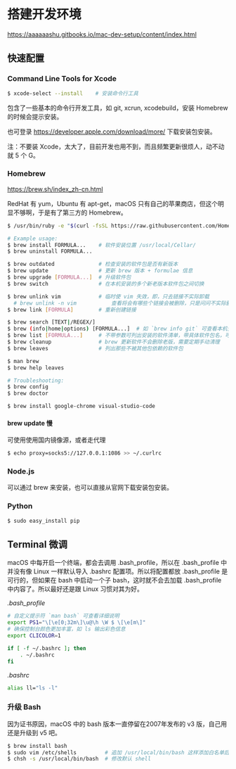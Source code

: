 # 搭建开发环境

https://aaaaaashu.gitbooks.io/mac-dev-setup/content/index.html


## 快速配置

### Command Line Tools for Xcode

```bash
$ xcode-select --install    # 安装命令行工具
```

包含了一些基本的命令行开发工具，如 git, xcrun, xcodebuild，安装 Homebrew 的时候会提示安装。

也可登录 https://developer.apple.com/download/more/ 下载安装包安装。

注：不要装 Xcode，太大了，目前开发也用不到，而且频繁更新很烦人，动不动就 5 个 G。

### Homebrew

https://brew.sh/index_zh-cn.html

RedHat 有 yum，Ubuntu 有 apt-get，macOS 只有自己的苹果商店，但这个明显不够啊，于是有了第三方的 Homebrew。

```bash
$ /usr/bin/ruby -e "$(curl -fsSL https://raw.githubusercontent.com/Homebrew/install/master/install)"
```

```bash
# Example usage:
$ brew install FORMULA...    # 软件安装位置 /usr/local/Cellar/
$ brew uninstall FORMULA...

$ brew outdated              # 检查安装的软件包是否有新版本
$ brew update                # 更新 brew 版本 + formulae 信息
$ brew upgrade [FORMULA...]  # 升级软件包
$ brew switch                # 在本机安装的多个新老版本软件包之间切换

$ brew unlink vim            # 临时使 vim 失效，即，只去链接不实际卸载
  # brew unlink -n vim           查看将会有哪些个链接会被删除，只是问问不实际删除
$ brew link [FORMULA]        # 重新创建链接

$ brew search [TEXT|/REGEX/]
$ brew (info|home|options) [FORMULA...]  # 如 `brew info git` 可查看本机安装的 git 相关信息
$ brew list [FORMULA...]     # 不带参数可列出安装的软件清单，带具体软件包名，可列出安装目录细节
$ brew cleanup               # brew 更新软件不会删除老版，需要定期手动清理
$ brew leaves                # 列出那些不被其他包依赖的软件包

$ man brew
$ brew help leaves

# Troubleshooting:
$ brew config
$ brew doctor
```

```bash
$ brew install google-chrome visual-studio-code
```

#### brew update 慢

可使用使用国内镜像源，或者走代理

```bash
$ echo proxy=socks5://127.0.0.1:1086 >> ~/.curlrc
```



### Node.js

可以通过 brew 来安装，也可以直接从官网下载安装包安装。

### Python

```bash
$ sudo easy_install pip
```


## Terminal 微调

macOS 中每开启一个终端，都会去调用 .bash_profile，所以在 .bash_profile 中并没有像 Linux 一样默认导入 .bashrc 配置项。所以将配置都放 .bash_profile 是可行的，但如果在 bash 中启动一个子 bash，这时就不会去加载 .bash_profile 中内容了。所以最好还是跟 Linux 习惯对其为好。

*.bash_profile*

```sh
# 自定义提示符 `man bash` 可查看详细说明
export PS1="\[\e[0;32m\]\u@\h \W $ \[\e[m\]"
# 确保控制台颜色更加丰富，如 ls 输出彩色信息
export CLICOLOR=1

if [ -f ~/.bashrc ]; then
    . ~/.bashrc
fi
```

*.bashrc*

```sh
alias ll="ls -l"
```

### 升级 Bash

因为证书原因，macOS 中的 bash 版本一直停留在2007年发布的 v3 版，自己用还是升级到 v5 吧。

```bash
$ brew install bash
$ sudo vim /etc/shells         # 追加 /usr/local/bin/bash 这样添加白名单后新 bash 才能作为 login shell
$ chsh -s /usr/local/bin/bash  # 修改默认 shell
```
